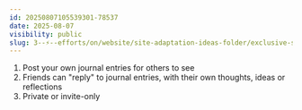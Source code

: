 ```yaml
---
id: 20250807105539301-78537
date: 2025-08-07
visibility: public
slug: 3--⚡--efforts/on/website/site-adaptation-ideas-folder/exclusive-shared-journal-between-friends
---
```


1. Post your own journal entries for others to see
2. Friends can "reply" to journal entries, with their own thoughts, ideas or reflections
3. Private or invite-only